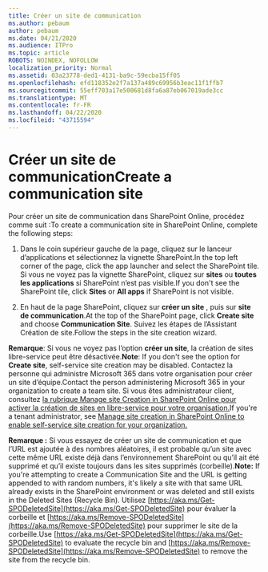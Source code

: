 ```yaml
---
title: Créer un site de communication
ms.author: pebaum
author: pebaum
ms.date: 04/21/2020
ms.audience: ITPro
ms.topic: article
ROBOTS: NOINDEX, NOFOLLOW
localization_priority: Normal
ms.assetid: 03a23778-ded1-4131-ba9c-59ecba15ff05
ms.openlocfilehash: efd118352e2f7a137a489c69956b3eac11f1ffb7
ms.sourcegitcommit: 55eff703a17e500681d8fa6a87eb067019ade3cc
ms.translationtype: MT
ms.contentlocale: fr-FR
ms.lasthandoff: 04/22/2020
ms.locfileid: "43715594"
---
```

# <a name="create-a-communication-site"></a><span data-ttu-id="626cb-102">Créer un site de communication</span><span class="sxs-lookup"><span data-stu-id="626cb-102">Create a communication site</span></span>

<span data-ttu-id="626cb-103">Pour créer un site de communication dans SharePoint Online, procédez comme suit :</span><span class="sxs-lookup"><span data-stu-id="626cb-103">To create a communication site in SharePoint Online, complete the following steps:</span></span> 
  
1. <span data-ttu-id="626cb-104">Dans le coin supérieur gauche de la page, cliquez sur le lanceur d’applications et sélectionnez la vignette SharePoint.</span><span class="sxs-lookup"><span data-stu-id="626cb-104">In the top left corner of the page, click the app launcher and select the SharePoint tile.</span></span> <span data-ttu-id="626cb-105">Si vous ne voyez pas la vignette SharePoint, cliquez sur **sites** ou **toutes les applications** si SharePoint n’est pas visible.</span><span class="sxs-lookup"><span data-stu-id="626cb-105">If you don't see the SharePoint tile, click **Sites** or **All apps** if SharePoint is not visible.</span></span> 
    
2. <span data-ttu-id="626cb-106">En haut de la page SharePoint, cliquez sur **créer un site** , puis sur **site de communication**.</span><span class="sxs-lookup"><span data-stu-id="626cb-106">At the top of the SharePoint page, click **Create site** and choose **Communication Site**.</span></span> <span data-ttu-id="626cb-107">Suivez les étapes de l’Assistant Création de site.</span><span class="sxs-lookup"><span data-stu-id="626cb-107">Follow the steps in the site creation wizard.</span></span> 
    
 <span data-ttu-id="626cb-108">**Remarque**: Si vous ne voyez pas l’option **créer un site**, la création de sites libre-service peut être désactivée.</span><span class="sxs-lookup"><span data-stu-id="626cb-108">**Note**: If you don't see the option for **Create site**, self-service site creation may be disabled.</span></span> <span data-ttu-id="626cb-109">Contactez la personne qui administre Microsoft 365 dans votre organisation pour créer un site d’équipe.</span><span class="sxs-lookup"><span data-stu-id="626cb-109">Contact the person administering Microsoft 365 in your organization to create a team site.</span></span> <span data-ttu-id="626cb-110">Si vous êtes administrateur client, consultez [la rubrique Manage site Creation in SharePoint Online pour activer la création de sites en libre-service pour votre organisation.](https://go.microsoft.com/fwlink/?linkid=2018780)</span><span class="sxs-lookup"><span data-stu-id="626cb-110">If you're a tenant administrator, see [Manage site creation in SharePoint Online to enable self-service site creation for your organization.](https://go.microsoft.com/fwlink/?linkid=2018780)</span></span>
  
 <span data-ttu-id="626cb-111">**Remarque :** Si vous essayez de créer un site de communication et que l’URL est ajoutée à des nombres aléatoires, il est probable qu’un site avec cette même URL existe déjà dans l’environnement SharePoint ou qu’il ait été supprimé et qu’il existe toujours dans les sites supprimés (corbeille).</span><span class="sxs-lookup"><span data-stu-id="626cb-111">**Note:** If you're attempting to create a Communication Site and the URL is getting appended to with random numbers, it's likely a site with that same URL already exists in the SharePoint environment or was deleted and still exists in the Deleted Sites (Recycle Bin).</span></span> <span data-ttu-id="626cb-112">Utilisez [https://aka.ms/Get-SPODeletedSite](https://aka.ms/Get-SPODeletedSite) pour évaluer la corbeille et [https://aka.ms/Remove-SPODeletedSite](https://aka.ms/Remove-SPODeletedSite) pour supprimer le site de la corbeille.</span><span class="sxs-lookup"><span data-stu-id="626cb-112">Use [https://aka.ms/Get-SPODeletedSite](https://aka.ms/Get-SPODeletedSite) to evaluate the recycle bin and [https://aka.ms/Remove-SPODeletedSite](https://aka.ms/Remove-SPODeletedSite) to remove the site from the recycle bin.</span></span> 
  

